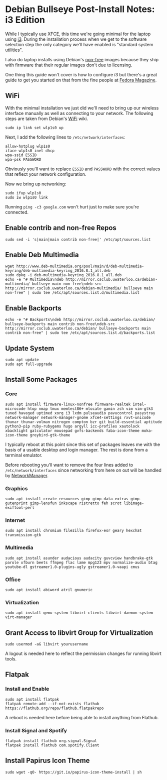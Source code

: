 # Debian Bullseye Post-Install Notes: i3 Edition

While I typically use XFCE, this time we're going minimal for the laptop using
[i3]. During the installation process when we get to the software selection
step the only category we'll have enabled is "standard system utilities".

I also do laptop installs using Debian's [non-free] images because they ship
with firmware that their regular images don't due to licensing.

One thing this guide won't cover is how to configure i3 but there's a great
guide to get you started on that from the fine people at [Fedora Magazine].

## WiFi

With the minimal installation we just did we'll need to bring up our wireless
interface manually as well as connecting to your network. The following steps
are taken from Debian's [WiFi] wiki.

```console
sudo ip link set wlp1s0 up
```

Next, I add the following lines to `/etc/network/interfaces`:

```console
allow-hotplug wlp1s0
iface wlp1s0 inet dhcp
wpa-ssid ESSID
wpa-psk PASSWORD
```

Obviously you'll want to replace `ESSID` and `PASSWORD` with the correct values
that reflect your network configuration.

Now we bring up networking:

```console
sudo ifup wlp1s0
sudo iw wlp1s0 link
```

Running `ping -c3 google.com` won't hurt just to make sure you're connected.

## Enable contrib and non-free Repos

```console
sudo sed -i 's|main|main contrib non-free|' /etc/apt/sources.list
```

## Enable Deb Multimedia

```console
wget http://www.deb-multimedia.org/pool/main/d/deb-multimedia-keyring/deb-multimedia-keyring_2016.8.1_all.deb
sudo dpkg -i deb-multimedia-keyring_2016.8.1_all.deb
echo -e "# Multimedia\ndeb http://mirror.csclub.uwaterloo.ca/debian-multimedia/ bullseye main non-free\ndeb-src http://mirror.csclub.uwaterloo.ca/debian-multimedia/ bullseye main non-free" | sudo tee /etc/apt/sources.list.d/multimedia.list
```

## Enable Backports

```console
echo -e "# Backports\ndeb http://mirror.csclub.uwaterloo.ca/debian/ bullseye-backports main contrib non-free\ndeb-src http://mirror.csclub.uwaterloo.ca/debian/ bullseye-backports main contrib non-free" | sudo tee /etc/apt/sources.list.d/backports.list
```

## Update System

```console
sudo apt update
sudo apt full-upgrade
```

## Install Some Packages

### Core

```console
sudo apt install firmware-linux-nonfree firmware-realtek intel-microcode htop nmap tmux memtest86+ mlocate gamin zsh vim vim-gtk3 tuned haveged uptimed xorg i3 lxdm pulseaudio pavucontrol pasystray network-manager network-manager-gnome xfce4-settings rxvt-unicode thunar thunar-volman nitrogen compton bzr git build-essential aptitude python3-pip ruby-rubygems hugo argyll icc-profiles xautolock xbacklight galculator mousepad gvfs-backends faba-icon-theme moka-icon-theme greybird-gtk-theme
```

I typically reboot at this point since this set of packages leaves me with the
basis of a usable desktop and login manager. The rest is done from a terminal
emulator.

Before rebooting you'll want to remove the four lines added to 
`/etc/network/interfaces` since networking from here on out will be handled by
[NetworkManager].

### Graphics

```console
sudo apt install create-resources gimp gimp-data-extras gimp-gutenprint gimp-lensfun inkscape ristretto feh scrot libimage-exiftool-perl 
```

### Internet

```console
sudo apt install chromium filezilla firefox-esr geary hexchat transmission-gtk
```

### Multimedia

```console
sudo apt install asunder audacious audacity guvcview handbrake-gtk parole xfburn beets ffmpeg flac lame mpg123 mpv normalize-audio btag youtube-dl gstreamer1.0-plugins-ugly gstreamer1.0-vaapi cmus
```

### Office

```console
sudo apt install abiword atril gnumeric
```

### Virtualization

```console
sudo apt install qemu-system libvirt-clients libvirt-daemon-system virt-manager
```

## Grant Access to libvirt Group for Virtualization

```console
sudo usermod -aG libvirt yourusername
```

A logout is needed here to reflect the permission changes for running libvirt
tools.

## Flatpak

### Install and Enable

```console
sudo apt install flatpak
flatpak remote-add --if-not-exists flathub https://flathub.org/repo/flathub.flatpakrepo
```

A reboot is needed here before being able to install anything from Flathub.

### Install Signal and Spotify

```console
flatpak install flathub org.signal.Signal
flatpak install flathub com.spotify.Client
```

## Install Papirus Icon Theme

```console
sudo wget -qO- https://git.io/papirus-icon-theme-install | sh
```

[i3]: https://i3wm.org/
[non-free]: https://cdimage.debian.org/images/unofficial/non-free/images-including-firmware/
[WiFi]: https://wiki.debian.org/WiFi/HowToUse#Using_ifupdown
[NetworkManager]: https://wiki.gnome.org/Projects/NetworkManager
[Fedora Magazine]: https://fedoramagazine.org/getting-started-i3-window-manager/
